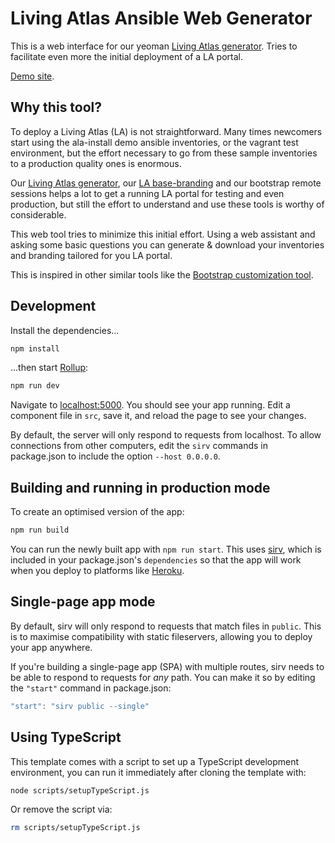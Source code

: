 # Living Atlas Ansible Web Generator

This is a web interface for our yeoman [Living Atlas generator](https://github.com/living-atlases/generator-living-atlas). Tries to facilitate even more the initial deployment of a LA portal.

[Demo site](https://generator.l-a.site).

## Why this tool?

To deploy a Living Atlas (LA) is not straightforward. Many times newcomers start using the ala-install demo ansible 
inventories, or the vagrant test environment, but the effort necessary to go from these sample inventories to a 
production quality ones is enormous.    

Our [Living Atlas generator](https://github.com/living-atlases/generator-living-atlas), our 
[LA base-branding](https://github.com/living-atlases/base-branding) and our bootstrap remote sessions helps a lot to get 
a running LA portal for testing and even production, but still the effort to understand and use these tools is 
worthy of considerable.

This web tool tries to minimize this initial effort. Using a web assistant and asking some basic questions you can 
generate & download your inventories and branding tailored for you LA portal.

This is inspired in other similar tools like the [Bootstrap customization tool](https://getbootstrap.com/docs/3.4/customize/).

## Development

Install the dependencies...

```bash
npm install
```

...then start [Rollup](https://rollupjs.org):

```bash
npm run dev
```

Navigate to [localhost:5000](http://localhost:5000). You should see your app running. Edit a component file in `src`, save it, and reload the page to see your changes.

By default, the server will only respond to requests from localhost. To allow connections from other computers, edit the `sirv` commands in package.json to include the option `--host 0.0.0.0`.


## Building and running in production mode

To create an optimised version of the app:

```bash
npm run build
```

You can run the newly built app with `npm run start`. This uses [sirv](https://github.com/lukeed/sirv), which is included in your package.json's `dependencies` so that the app will work when you deploy to platforms like [Heroku](https://heroku.com).

## Single-page app mode

By default, sirv will only respond to requests that match files in `public`. This is to maximise compatibility with static fileservers, allowing you to deploy your app anywhere.

If you're building a single-page app (SPA) with multiple routes, sirv needs to be able to respond to requests for *any* path. You can make it so by editing the `"start"` command in package.json:

```js
"start": "sirv public --single"
```

## Using TypeScript

This template comes with a script to set up a TypeScript development environment, you can run it immediately after cloning the template with:

```bash
node scripts/setupTypeScript.js
```

Or remove the script via:

```bash
rm scripts/setupTypeScript.js
```
